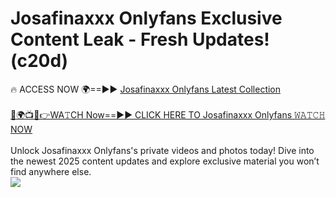 # Josafinaxxx Onlyfans Exclusive Content Leak - Fresh Updates! (c20d)

🔥 ACCESS NOW 🌍==►► <a href="https://tinyurl.com/kvy9nzfs" rel="nofollow">Josafinaxxx Onlyfans Latest Collection</a>
<br><br>
[🔴🌍📺📱👉WA𝚃CH Now==►► CLICK HERE TO Josafinaxxx Onlyfans 𝚆𝙰𝚃𝙲𝙷 NOW](https://tinyurl.com/kvy9nzfs)
<br><br>
Unlock Josafinaxxx Onlyfans's private videos and photos today! Dive into the newest 2025 content updates and explore exclusive material you won’t find anywhere else.
<br>
<a href="https://tinyurl.com/kvy9nzfs" rel="nofollow" data-target="animated-image.originalLink"><img src="https://camo.githubusercontent.com/8a4f000d20f83aca3bf7ec5f350d767afa0574a8a352519fd8cfa583a6f93a33/68747470733a2f2f692e696d6775722e636f6d2f644a486b345a712e676966" data-canonical-src="https://i.imgur.com/dJHk4Zq.gif" style="max-width: 100%; display: inline-block;" data-target="animated-image.originalImage"></a>
<br>
